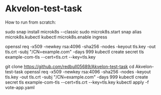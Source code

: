 # Akvelon-test-task

How to run from scratch:

sudo snap install microk8s --classic
sudo microk8s.start
snap alias microk8s.kubectl kubectl
microk8s.enable ingress

openssl req -x509 -newkey rsa:4096 -sha256 -nodes -keyout tls.key -out tls.crt -subj "/CN=example.com" -days 999
kubectl create secret tls example-com-tls --cert=tls.crt --key=tls.key

git clone https://github.com/redbull05689/Akvelon-test-task
cd Akvelon-test-task
openssl req -x509 -newkey rsa:4096 -sha256 -nodes -keyout tls.key -out tls.crt -subj "/CN=example.com" -days 999
kubectl create secret tls example-com-tls --cert=tls.crt --key=tls.key
kubectl apply -f vote-app.yaml

